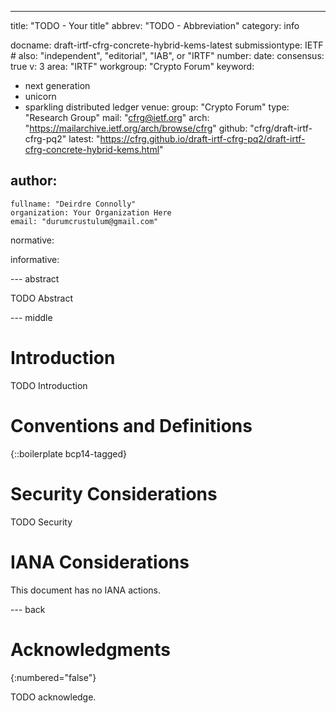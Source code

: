 ---
title: "TODO - Your title"
abbrev: "TODO - Abbreviation"
category: info

docname: draft-irtf-cfrg-concrete-hybrid-kems-latest
submissiontype: IETF  # also: "independent", "editorial", "IAB", or "IRTF"
number:
date:
consensus: true
v: 3
area: "IRTF"
workgroup: "Crypto Forum"
keyword:
 - next generation
 - unicorn
 - sparkling distributed ledger
venue:
  group: "Crypto Forum"
  type: "Research Group"
  mail: "cfrg@ietf.org"
  arch: "https://mailarchive.ietf.org/arch/browse/cfrg"
  github: "cfrg/draft-irtf-cfrg-pq2"
  latest: "https://cfrg.github.io/draft-irtf-cfrg-pq2/draft-irtf-cfrg-concrete-hybrid-kems.html"

author:
 -
    fullname: "Deirdre Connolly"
    organization: Your Organization Here
    email: "durumcrustulum@gmail.com"

normative:

informative:


--- abstract

TODO Abstract


--- middle

# Introduction

TODO Introduction


# Conventions and Definitions

{::boilerplate bcp14-tagged}


# Security Considerations

TODO Security


# IANA Considerations

This document has no IANA actions.


--- back

# Acknowledgments
{:numbered="false"}

TODO acknowledge.
